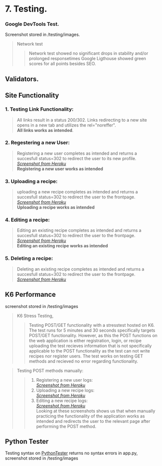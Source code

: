 # 7. Testing.

### Google DevTools Test.
Screenshot stored in /testing/images.

> Network test
> > Network test showed no significant drops in stability and/or prolonged responsetimes
> > Google Ligthouse showed green scores for all points besides SEO.  


## Validators.

## Site Functionality
### 1. Testing Link Functionality:
> All links result in a status 200/302. Links redirecting to a new site opens in a new tab and utilizes the rel="noreffer".<br>**All links works as intended**.<br>
### 2. Regestering a new User:
> Registering a new user completes as intended and returns a succesfull status=302 to redirect the user to its new profile. [*Screenshot from Heroku*](https://gyazo.com/7cb13215a02ae64a8d90ec0e148dbc9a)<br>
**Registering a new user works as intended**
### 3. Uploading a recipe:
> uploading a new recipe completes as intended and returns a succesfull status=302 to redirect the user to the frontpage. [*Screenshot from Heroku*](https://gyazo.com/70709a68659ef076b5de7b8829555b21)<br>
**Uploading a recipe works as intended**
### 4. Editing a recipe:
> Editing an existing recipe completes as intended and returns a succesfull status=302 to redirect the user to the frontpage. [*Screenshot from Heroku*](https://gyazo.com/60b80f7fdc08e09de2da59f4eddf1649)<br>
**Editing an existing recipe works as intended**
### 5. Deleting a recipe:
> Deleting an existing recipe completes as intended and returns a succesfull status=302 to redirect the user to the frontpage. [*Screenshot from Heroku*](https://gyazo.com/a84d1ad5c56312cfe8768b709374bcb4)

## K6 Performance 
screenshot stored in /testing/images
> K6 Stress Testing,
> > Testing POST/GET functionality with a stresstest hosted on K6.
> > The test runs for 5 minutes and 30 seconds specifically targets POST/GET functionality. However, as this the POST functions on the web application is either registration, login, or recipe uploading the test recieves information that is not specifically applicable to the POST functionality as the test can not write recipes nor register users. The test works on testing GET methods and recieved no error regarding functionality.

> Testing POST methods manually:<br>
> > 1. Registering a new user logs:<br>
> > [*Screenshot from Heroku*](https://gyazo.com/7cb13215a02ae64a8d90ec0e148dbc9a)<br>
> > 2. Uploading a new recipe logs:<br>
> > [*Screenshot from Heroku*](https://gyazo.com/70709a68659ef076b5de7b8829555b21)<br>
> > 3. Editing a new recipe logs:<br>
> > [*Screenshot from Heroku*](https://gyazo.com/60b80f7fdc08e09de2da59f4eddf1649)<br>
> > Looking at these screenshots shows us that when manually practicing the functionality of the application works as intended and redirects the user to the relevant page after performing the POST method.

## Python Tester
Testing syntax on [PythonTester](https://extendsclass.com/python-tester.html) returns no syntax errors in app.py, screenshot stored in /testing/images
